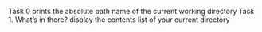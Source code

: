 Task 0 prints the absolute path name of the current working directory
Task  1. What’s in there? display the contents list of your current directory
